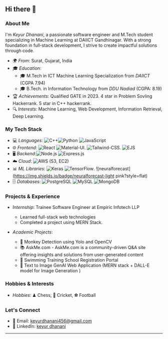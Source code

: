 ## Hi there 👋

<!--
*KeyurD1010/KeyurD1010* is a ✨ special ✨ repository because its README.md (this file) appears on your GitHub profile.

Here are some ideas to get you started:

- 🔭 I’m currently working on ...
- 🌱 I’m currently learning ...
- 👯 I’m looking to collaborate on ...
- 🤔 I’m looking for help with ...
- 💬 Ask me about ...
- 📫 How to reach me: ...
- 😄 Pronouns: ...
- ⚡ Fun fact: ...
-->


### About Me

I'm *Keyur Dhanani*, a passionate software engineer and M.Tech student specializing in Machine Learning at DAIICT Gandhinagar. With a strong foundation in full-stack development, I strive to create impactful solutions through code.

- 🌍 *From*: Surat, Gujarat, India
- 🎓 *Education*:
    - 🎓 M.Tech in ICT Machine Learning Specialization from *DAIICT* (CGPA 7.94)
    - 🎓 B.Tech. in Information Technology from *DDU Nadiad* (CGPA: 8.19)
- 🏆 *Achievements*: Qualified GATE in 2023.
                      4 star in Problem Sovling Hackerrank.
                      5 star in C++ hackerrank.                   
- 🔍 *Interests*: Machine Learning, Web Development, Information Retrieval, Deep Learning.

### My Tech Stack

- 💻 *Languages*: ![C++](https://img.shields.io/badge/-C++-00599C?logo=c%2B%2B&logoColor=white)![Python](https://img.shields.io/badge/-Python-3776AB?logo=python&logoColor=white) ![JavaScript](https://img.shields.io/badge/-JavaScript-F7DF1E?logo=javascript&logoColor=black) 
- 🌐 *Frontend*: ![React](https://img.shields.io/badge/-React-61DAFB?logo=react&logoColor=black) ![Material-UI](https://img.shields.io/badge/-Material--UI-0081CB?logo=material-ui&logoColor=white). ![Tailwind-CSS](https://img.shields.io/badge/tailwindcss-0F172A?&logo=tailwindcss). ![EJS](https://img.shields.io/badge/EJS-B4CA65.svg?style=for-the-badge&logo=EJS&logoColor=black)
- 🖥 *Backend*:![Node.js](https://img.shields.io/badge/-Node.js-339933?logo=node.js&logoColor=white) ![Express.js](https://img.shields.io/badge/Express.js-000000?logo=express&logoColor=fff&style=flat)
- ☁️ *Cloud*: ![AWS](https://img.shields.io/badge/-AWS-232F3E?logo=amazon-aws&logoColor=white) (S3, EC2)
- 📊 *ML Libraries*: ![Keras](https://img.shields.io/badge/-Keras-D00000?logo=keras&logoColor=white) ![TensorFlow](https://img.shields.io/badge/-TensorFlow-FF6F00?logo=tensorflow&logoColor=white).
  ![neuralforecast](https://img.shields.io/badge/neuralforecast-light pink?style=flat)
- 🗄 *Databases*: ![PostgreSQL](https://img.shields.io/badge/-PostgreSQL-4169E1?logo=postgresql&logoColor=white) ![MySQL](https://img.shields.io/badge/-MySQL-4479A1?logo=mysql&logoColor=white) ![MongoDB](https://img.shields.io/badge/MongoDB-green?style=flat)

### Projects & Experience

- *Internship*: Trainee Software Engineer at Empiric Infotech LLP
  - Learned full-stack web technologies
  - Completed a project using MERN Stack.

- *Academic Projects*: 
  - 🐒 Monkey Detection using Yolo and OpenCV
  - 📚 AskMe.com - AskMe.com is a community-driven Q&A site offering insights and solutions from user-generated content
  - 🏫 Swimming Training School Registration Portal
  - 🧠 Text to Image GenAI Web Application (MERN stack + DALL-E model for Image Generation )


### Hobbies & Interests

- *Hobbies*: ♟ Chess, 🏏 Cricket, ⚽ Football

### Let's Connect

- 📧 Email: [keyurdhanani456@gmail.com](mailto:keyurdhanani456@gmail.com)
- 💼 LinkedIn: [keyur dhanani](linkedin.com/in/keyur-dhanani-5242261b1)


---
